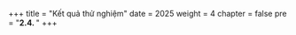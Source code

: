 +++
title = "Kết quả thử nghiệm"
date = 2025
weight = 4
chapter = false
pre = "<b>2.4. </b>"
+++



